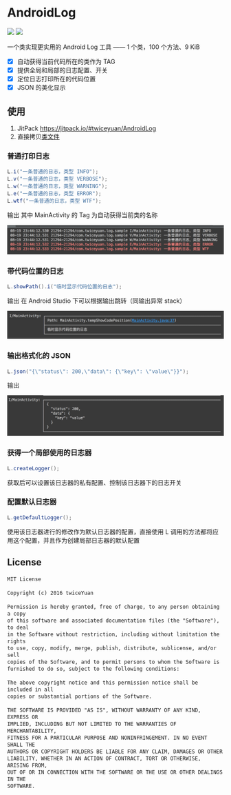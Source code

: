 # AndroidLog 

<a href="http://www.methodscount.com/?lib=com.github.twiceyuan%3AAndroidLog%3A1.0.2"><img src="https://img.shields.io/badge/Methods and size-102 | 9 KB-e91e63.svg"/></a>
[![](https://jitpack.io/v/twiceyuan/AndroidLog.svg)](https://jitpack.io/#twiceyuan/AndroidLog)


一个类实现更实用的 Android Log 工具 —— 1 个类，100 个方法、9 KiB

* [x] 自动获得当前代码所在的类作为 TAG
* [x] 提供全局和局部的日志配置、开关
* [x] 定位日志打印所在的代码位置
* [x] JSON 的美化显示

## 使用

1. JitPack https://jitpack.io/#twiceyuan/AndroidLog
2. 直接拷贝[类文件](library/src/main/java/com/twiceyuan/log/L.java)

### 普通打印日志
```java
L.i("一条普通的日志，类型 INFO");
L.v("一条普通的日志，类型 VERBOSE");
L.w("一条普通的日志，类型 WARNING");
L.e("一条普通的日志，类型 ERROR");
L.wtf("一条普通的日志，类型 WTF");
```
输出 其中 MainActivity 的 Tag 为自动获得当前类的名称

![](art/basic.png)

### 带代码位置的日志
```java
L.showPath().i("临时显示代码位置的日志");
```
输出 在 Android Studio 下可以根据输出跳转（同输出异常 stack）

![](art/path.png)

### 输出格式化的 JSON
```java
L.json("{\"status\": 200,\"data\": {\"key\": \"value\"}}");
```
输出

![](art/json.png)

### 获得一个局部使用的日志器
```java
L.createLogger();
```
获取后可以设置该日志器的私有配置、控制该日志器下的日志开关

### 配置默认日志器
```java
L.getDefaultLogger();
```
使用该日志器进行的修改作为默认日志器的配置，直接使用 L 调用的方法都将应用这个配置，并且作为创建局部日志器的默认配置

## License

```
MIT License

Copyright (c) 2016 twiceYuan

Permission is hereby granted, free of charge, to any person obtaining a copy
of this software and associated documentation files (the "Software"), to deal
in the Software without restriction, including without limitation the rights
to use, copy, modify, merge, publish, distribute, sublicense, and/or sell
copies of the Software, and to permit persons to whom the Software is
furnished to do so, subject to the following conditions:

The above copyright notice and this permission notice shall be included in all
copies or substantial portions of the Software.

THE SOFTWARE IS PROVIDED "AS IS", WITHOUT WARRANTY OF ANY KIND, EXPRESS OR
IMPLIED, INCLUDING BUT NOT LIMITED TO THE WARRANTIES OF MERCHANTABILITY,
FITNESS FOR A PARTICULAR PURPOSE AND NONINFRINGEMENT. IN NO EVENT SHALL THE
AUTHORS OR COPYRIGHT HOLDERS BE LIABLE FOR ANY CLAIM, DAMAGES OR OTHER
LIABILITY, WHETHER IN AN ACTION OF CONTRACT, TORT OR OTHERWISE, ARISING FROM,
OUT OF OR IN CONNECTION WITH THE SOFTWARE OR THE USE OR OTHER DEALINGS IN THE
SOFTWARE.
```
